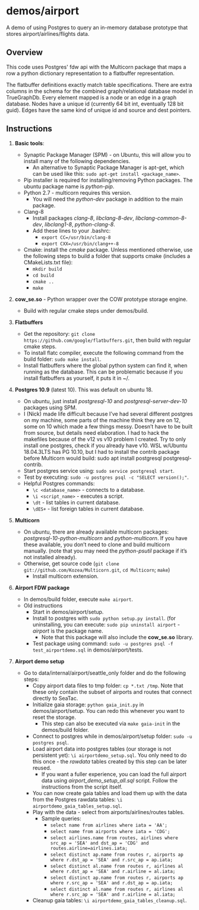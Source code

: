 # demos/airport
A demo of using Postgres to query an in-memory database prototype that stores airport/airlines/flights data.

## Overview

This code uses Postgres' fdw api with the Multicorn package that maps a row a python dictionary representation to a flatbuffer representation.

The flatbuffer definitions exactly match table specifications. There are extra columns in the schema for the combined graph/relational database model in TrueGraphDb. Every element mapped is a node or an edge in a graph database. Nodes have a unique id (currently 64 bit int, eventually 128 bit guid). Edges have the same kind of unique id and source and dest pointers.

## Instructions

1. **Basic tools**:
   * Synaptic Package Manager (SPM) - on Ubuntu, this will allow you to install many of the following dependencies.
     * An alternative to Synaptic Package Manager is apt-get, which can be used like this: ```sudo apt-get install <package_name>```.
   * Pip installer is required for installing/removing Python packages. The ubuntu package name is *python-pip*.
   * Python 2.7 - multicorn requires this version.
     * You will need the *python-dev* package in addition to the main package.
   * Clang-8
     * Install packages *clang-8*, *libclang-8-dev*, *libclang-common-8-dev*, *libclang1-8*, *python-clang-8*.
     * Add these lines to your .bashrc:
       * ```export CC=/usr/bin/clang-8```
       * ```export CXX=/usr/bin/clang++-8```
   * Cmake: install the *cmake* package. Unless mentioned otherwise, use the following steps to build a folder that supports cmake (includes a CMakeLists.txt file):
     * ```mkdir build```
     * ```cd build```
     * ```cmake ..```
     * ```make```

2. **cow_se.so** - Python wrapper over the COW prototype storage engine.
   * Build with regular cmake steps under demos/build.

3. **Flatbuffers**
   * Get the repository: ```git clone https://github.com/google/flatbuffers.git```, then build with regular cmake steps.
   * To install flatc compiler, execute the following command from the build folder: ```sudo make install```.
   * Install flatbuffers where the global python system can find it, when running as the database. This can be problematic because if you install flatbuffers as yourself, it puts it in ~/.<some hidden pip install>. Install via: ```sudo pip install flatbuffers```. If it complains that you already installed it locally, you have to ```pip uninstall flatbuffers```, then do the sudo install.

4. **Postgres 10.9** (latest 10). This was default on ubuntu 18.
   * On ubuntu, just install *postgresql-10* and *postgresql-server-dev-10* packages using SPM.
   * I (Nick) made life difficult because I’ve had several different postgres on my machine, some parts of the machine think they are on 12, some on 10 which made a few things messy. Doesn’t have to be built from source, but details need elaboration. I had to hack the makefiles because of the v12 vs v10 problem I created. Try to only install one postgres, check if you already have v10. WSL w/Ubuntu 18.04.3LTS has PG 10.10, but I had to install the contrib package before Multicorn would build: sudo apt install postgresql postgresql-contrib.
   * Start postgres service using: ```sudo service postgresql start```.
   * Test by executing: ```sudo -u postgres psql -c "SELECT version();"```.
   * Helpful Postgres commands:
     * ```\c <database_name>``` - connects to a database.
     * ```\i <script_name>``` - executes a script.
     * ```\dt``` - list tables in current database.
     * ```\dES+``` - list foreign tables in current database.

5. **Multicorn**
   * On ubuntu, there are already available multicorn packages: *postgresql-10-python-multicorn* and *python-multicorn*. If you have these available, you don’t need to clone and build multicorn manually. (note that you may need the *python-psutil* package if it’s not installed already).
   * Otherwise, get source code (```git clone git://github.com/Kozea/Multicorn.git```, ```cd Multicorn```; ```make```)
     * Install multicorn extension.

6. **Airport FDW package**
   * In demos/build folder, execute ```make airport```.
   * Old instructions
     * Start in demos/airport/setup.
     * Install to postgres with ```sudo python setup.py install```. (for uninstalling, you can execute: ```sudo pip uninstall airport``` - *airport* is the package name.
       * Note that this package will also include the **cow_se.so** library.
     * Test package using command: ```sudo -u postgres psql -f test_airportdemo.sql``` in demos/airport/tests.

7. **Airport demo setup**
   * Go to data/internal/airport/seattle_only folder and do the following steps:
     * Copy airport data files to tmp folder: ```cp *.txt /tmp```. Note that these only contain the subset of airports and routes that connect directly to SeaTac.
     * Initialize gaia storage: ```python gaia_init.py``` in demos/airport/setup. You can redo this whenever you want to reset the storage.
       * This step can also be executed via ```make gaia-init``` in the demos/build folder.
     * Connect to postgres while in demos/airport/setup folder: ```sudo -u postgres psql```.
     * Load airport data into postgres tables (our storage is not persistent yet): ```\i airportdemo_setup.sql```. You only need to do this once - the *rawdata* tables created by this step can be later reused.
       * If you want a fuller experience, you can load the full airport data using *airport_demo_setup_all.sql* script. Follow the instructions from the script itself.
     * You can now create gaia tables and load them up with the data from the Postgres rawdata tables: ```\i airportdemo_gaia_tables_setup.sql```.
     * Play with the data - select from airports/airlines/routes tables.
       * Sample queries:
         * ```select name from airlines where iata = 'AA';```
         * ```select name from airports where iata = 'CDG';```
         * ```select airlines.name from routes, airlines where src_ap = 'SEA' and dst_ap = 'CDG' and routes.airline=airlines.iata;```
         * ```select distinct ap.name from routes r, airports ap where r.dst_ap = 'SEA' and r.src_ap = ap.iata;```
         * ```select distinct al.name from routes r, airlines al where r.dst_ap = 'SEA' and r.airline = al.iata;```
         * ```select distinct ap.name from routes r, airports ap where r.src_ap = 'SEA' and r.dst_ap = ap.iata;```
         * ```select distinct al.name from routes r, airlines al where r.src_ap = 'SEA' and r.airline = al.iata;```
     * Cleanup gaia tables: ```\i airportdemo_gaia_tables_cleanup.sql```.


